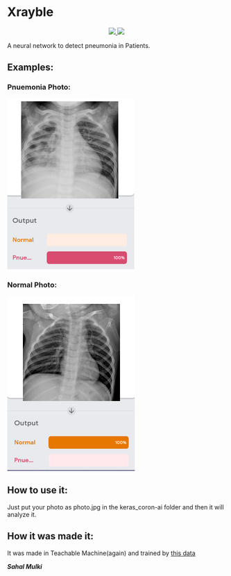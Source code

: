 # Xrayble

<p align="center">
  <a href="https://github.com/sahal-mulki/coron-ai/issues">
    <img src="https://img.shields.io/github/issues/sahal-mulki/coron-ai">
 </a>
  <a href="https://github.com/sahal-mulki/coron-ai/blob/master/LICENSE">
      <img src="https://img.shields.io/github/license/sahal-mulki/coron-ai">
  </a>
 </a>
</p>

A neural network to detect pneumonia in Patients.

## Examples:

### Pnuemonia Photo:

![Image1](https://raw.githubusercontent.com/sahal-mulki/coron-ai/master/coron-ai%201.PNG)

### Normal Photo:

![Image2](https://raw.githubusercontent.com/sahal-mulki/coron-ai/master/coron-ai%202.PNG)

## How to use it:

Just put your photo as photo.jpg in the keras_coron-ai folder and then
it will analyze it.

## How it was made it:

It was made in Teachable Machine(again) and trained by [this data](https://www.kaggle.com/paultimothymooney/chest-xray-pneumonia)

_**Sahal Mulki**_
